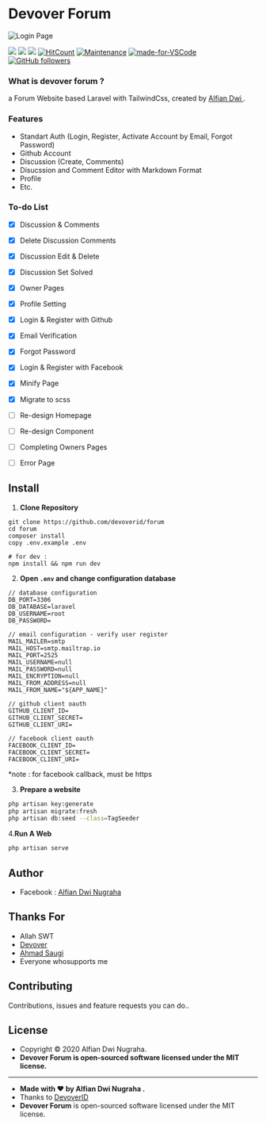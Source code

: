 
# Devover Forum

![Login Page](https://github.com/devoverid/forum/blob/master/public/assets/images/ss3.png?raw=true)


[![](https://img.shields.io/github/issues/devoverid/forum?style=flat-square)](https://img.shields.io/github/issues/devoverid/forum?style=flat-square) ![](https://img.shields.io/github/stars/devoverid/forum?style=flat-square)
![](https://img.shields.io/github/forks/devoverid/forum?style=flat-square)  [![HitCount](http://hits.dwyl.com/devoverid/https://github.com/devoverid/forum.svg)](http://hits.dwyl.com/devoverid/https://github.com/devoverid/forum)  [](http://makeapullrequest.com) [![Maintenance](https://img.shields.io/badge/Maintained%3F-yes-green.svg?style=flat-square)](https://GitHub.com/Naereen/StrapDown.js/graphs/commit-activity) [![made-for-VSCode](https://img.shields.io/badge/Made%20for-VSCode-1f425f.svg?style=flat-square)](https://code.visualstudio.com/) [![GitHub followers](https://img.shields.io/github/followers/devoverid.svg?style=flat-square&label=Follow&maxAge=2592000)](https://github.com/devover?tab=followers)

### What is devover forum  ?
a Forum Website based Laravel with TailwindCss, created by <a href="https://github.com/viandwi24"> Alfian Dwi </a>.

### Features
- Standart Auth (Login, Register, Activate Account by Email, Forgot Password)
- Github Account
- Discussion (Create, Comments)
- Disucssion and Comment Editor with Markdown Format
- Profile
- Etc.

### To-do List
- [x] Discussion & Comments
- [x] Delete Discussion Comments
- [x] Discussion Edit & Delete
- [x] Discussion Set Solved
- [x] Owner Pages
- [x] Profile Setting
- [x] Login & Register with Github
- [x] Email Verification
- [x] Forgot Password
- [x] Login & Register with Facebook
- [x] Minify Page
- [x] Migrate to scss
- [ ] Re-design Homepage
- [ ] Re-design Component
- [ ] Completing Owners Pages
- [ ] Error Page


## Install

1. **Clone Repository**
```
git clone https://github.com/devoverid/forum
cd forum
composer install
copy .env.example .env

# for dev :
npm install && npm run dev
```

2. **Open ```.env``` and change configuration database**
```
// database configuration
DB_PORT=3306
DB_DATABASE=laravel
DB_USERNAME=root
DB_PASSWORD=

// email configuration - verify user register
MAIL_MAILER=smtp
MAIL_HOST=smtp.mailtrap.io
MAIL_PORT=2525
MAIL_USERNAME=null
MAIL_PASSWORD=null
MAIL_ENCRYPTION=null
MAIL_FROM_ADDRESS=null
MAIL_FROM_NAME="${APP_NAME}"

// github client oauth
GITHUB_CLIENT_ID=
GITHUB_CLIENT_SECRET=
GITHUB_CLIENT_URI=

// facebook client oauth
FACEBOOK_CLIENT_ID=
FACEBOOK_CLIENT_SECRET=
FACEBOOK_CLIENT_URI=
```
*note : for facebook callback, must be https

3. **Prepare a website**
```bash
php artisan key:generate
php artisan migrate:fresh
php artisan db:seed --class=TagSeeder 
```

4.**Run A Web**
```bash
php artisan serve
```

## Author
- Facebook : <a href="https://www.facebook.com/viandwi24"> Alfian Dwi Nugraha</a>

## Thanks For
- Allah SWT
- <a href="devover.id">Devover</a>
- <a href="github.com/zuramai">Ahmad Saugi</a>
- Everyone whosupports me 

## Contributing
Contributions, issues and feature requests you can do..


## License
- Copyright © 2020 Alfian Dwi Nugraha.
- **Devover Forum is open-sourced software licensed under the MIT license.**

------------
- **Made with ❤️ by Alfian Dwi Nugraha .**
- Thanks to <a href="http://devover.id">DevoverID</a>
- **Devover Forum** is open-sourced software licensed under the MIT license.
